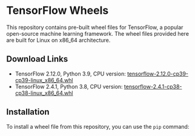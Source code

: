 # TensorFlow Wheels

This repository contains pre-built wheel files for TensorFlow, a popular open-source machine learning framework. The wheel files provided here are built for Linux on x86_64 architecture.

## Download Links

- TensorFlow 2.12.0, Python 3.9, CPU version: [tensorflow-2.12.0-cp39-cp39-linux_x86_64.whl](./wheels/2.12.0/py39/CPU/tensorflow-2.12.0-cp39-cp39-linux_x86_64.whl)
- TensorFlow 2.4.1, Python 3.8, CPU version: [tensorflow-2.4.1-cp38-cp38-linux_x86_64.whl](./wheels/2.4.1/py38/CPU/tensorflow-2.4.1-cp38-cp38-linux_x86_64.whl)

## Installation

To install a wheel file from this repository, you can use the `pip` command:

